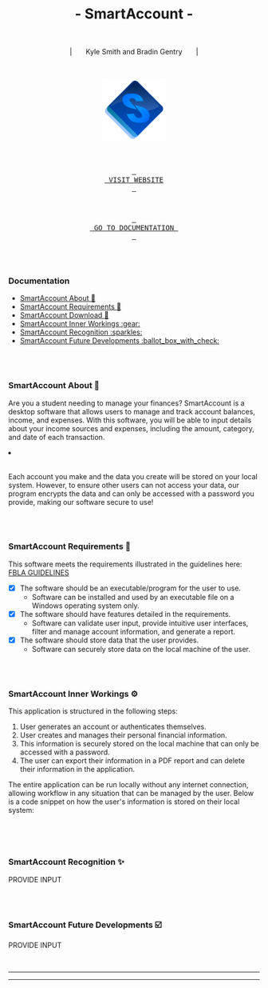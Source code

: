 <div align = center>

# - SmartAccount -

<br>

<p>
  | &nbsp &nbsp &nbsp Kyle Smith and Bradin Gentry &nbsp &nbsp &nbsp |
</p>

<a name="download"></a>
<br>

<img src="./public/icons/logo.svg" alt="SmartAccount Logo" height="25%" width="25%">

<br>
<br>
<br>

[<kbd> <br> VISIT WEBSITE <br> </kbd>][KBD]

<br>

[<kbd> <br> GO TO DOCUMENTATION <br> </kbd>][GOTO]

</div>

<br>
<br>

<!--------------------------------- Documentation Table ------------------------------------------->

<a name="documentation"></a>
### Documentation
<ul>
  <li><a href="#about">SmartAccount About 📜</a></li>
  <li><a href="#requirements">SmartAccount Requirements 📑</a></li>
  <li><a href="#download">SmartAccount Download 🔧</a></li>
  <li><a href="#inner-workings">SmartAccount Inner Workings :gear:</a></li>
  <li><a href="#recognition">SmartAccount Recognition :sparkles:</a></li>
  <li><a href="#future-developments">SmartAccount Future Developments :ballot_box_with_check:</a></li>
</ul>

<br>
<br>

<!--------------------------------- About ------------------------------------------->

<a name="about"></a>
### SmartAccount About 📜
Are you a student needing to manage your finances? SmartAccount is a desktop software that allows users to manage and track account balances, income, and expenses. With this software, you will be able to input details about your income sources and expenses, including the amount, category, and date of each transaction.
<br>

<li></li><br>

Each account you make and the data you create will be stored on your local system. However, to ensure other users can not access your data, our program encrypts the data and can only be accessed with a password you provide, making our software secure to use!

<br>
<br>

<!--------------------------------- Requirements ------------------------------------------->

<a name="requirements"></a>
### SmartAccount Requirements 📑
This software meets the requirements illustrated in the guidelines here: [FBLA GUIDELINES](https://connect.fbla.org/headquarters/files/High%20School%20Competitive%20Events%20Resources/Individual%20Guidelines/Presentation%20Events/Coding-and-Programming.pdf)

- [x] The software should be an executable/program for the user to use.
  - Software can be installed and used by an executable file on a Windows operating system only.
- [x] The software should have features detailed in the requirements.
  - Software can validate user input, provide intuitive user interfaces, filter and manage account information, and generate a report.
- [x] The software should store data that the user provides.
  - Software can securely store data on the local machine of the user.

<br>
<br>

<!--------------------------------- Inner Workings ------------------------------------------->

<a name="inner-workings"></a>
### SmartAccount Inner Workings :gear:
This application is structured in the following steps:
1. User generates an account or authenticates themselves.
2. User creates and manages their personal financial information.
3. This information is securely stored on the local machine that can only be accessed with a password.
4. The user can export their information in a PDF report and can delete their information in the application.

<be>

The entire application can be run locally without any internet connection, allowing workflow in any situation that can be managed by the user. Below is a code snippet on how the user's information is stored on their local system:

```ts
```

<br>
<br>

<!--------------------------------- Recognition ------------------------------------------->

<a name="recognition"></a>
### SmartAccount Recognition :sparkles:
PROVIDE INPUT

<br>
<br>

<!--------------------------------- Future Developments ------------------------------------------->

<a name="future-developments"></a>
### SmartAccount Future Developments :ballot_box_with_check:
PROVIDE INPUT

<br>

<hr>
<hr>

<!--------------------------------- Variables ------------------------------------------->

[KBD]: https://github.com/CodeAPretzel/FBLA-2025-Coding-and-Programming/raw/main/SmartAccount.exe
[GOTO]: #documentation

